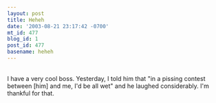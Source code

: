 ```yaml
---
layout: post
title: Heheh
date: '2003-08-21 23:17:42 -0700'
mt_id: 477
blog_id: 1
post_id: 477
basename: heheh
---
```

<br />I have a very cool boss. Yesterday, I told him that "in a pissing contest between [him] and me, I'd be all wet" and he laughed considerably. I'm thankful for that.<br /><br /><br />
